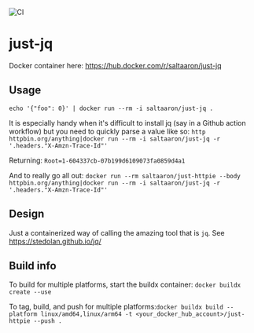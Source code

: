 ![CI](https://github.com/aaronhmiller/just-jq/workflows/CI/badge.svg)

# just-jq

Docker container here: https://hub.docker.com/r/saltaaron/just-jq

## Usage
`echo '{"foo": 0}' | docker run --rm -i saltaaron/just-jq .`

It is especially handy when it's difficult to install jq (say in a Github action workflow) but you need to quickly parse a value like so: `http httpbin.org/anything|docker run --rm -i saltaaron/just-jq -r '.headers."X-Amzn-Trace-Id"'`

Returning: `Root=1-604337cb-07b199d6109073fa0859d4a1`

And to really go all out: `docker run --rm saltaaron/just-httpie --body httpbin.org/anything|docker run --rm -i saltaaron/just-jq -r '.headers."X-Amzn-Trace-Id"'`

## Design
Just a containerized way of calling the amazing tool that is `jq`. See https://stedolan.github.io/jq/

## Build info

To build for multiple platforms, start the buildx container: `docker buildx create --use`

To tag, build, and push for multiple platforms:`docker buildx build --platform linux/amd64,linux/arm64 -t <your_docker_hub_account>/just-httpie --push .`
